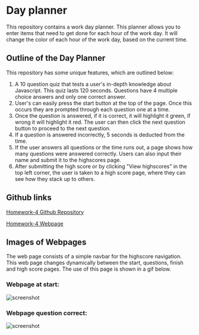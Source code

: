 # Day planner
This repository contains a work day planner. This planner allows you to enter items that need to get done for each hour of the work day. It will change the color of each hour of the work day, based on the current time.

## Outline of the Day Planner
This repository has some unique features, which are outlined below:
1. A 10 question quiz that tests a user's in-depth knowledge about Javascript. This quiz lasts 120 seconds. Questions have 4 multiple choice answers and only one correct answer.
2. User's can easily press the start button at the top of the page. Once this occurs they are prompted through each question one at a time.
3. Once the question is answered, if it is correct, it will highlight it green, if wrong it will highlight it red. The user can then click the next question button to proceed to the next question.
4. If a question is answered incorrectly, 5 seconds is deducted from the time. 
5. If the user answers all questions or the time runs out, a page shows how many questions were answered correctly. Users can also input their name and submit it to the highscores page. 
6. After submitting the high score or by clicking "View highscores" in the top left corner, the user is taken to a high score page, where they can see how they stack up to others.

## Github links

[Homework-4 Github Repository](https://github.com/sean-marten/software-quiz)

[Homework-4 Webpage](https://sean-marten.github.io/software-quiz/)

## Images of Webpages

The web page consists of a simple navbar for the highscore navigation. This web page changes dynamically between the start, questions, finish and high score pages. The use of this page is shown in a gif below.

### Webpage at start:

![screenshot](./assets/pictures/page-at-start.png)

### Webpage question correct:

![screenshot](./assets/pictures/question-correct.png)